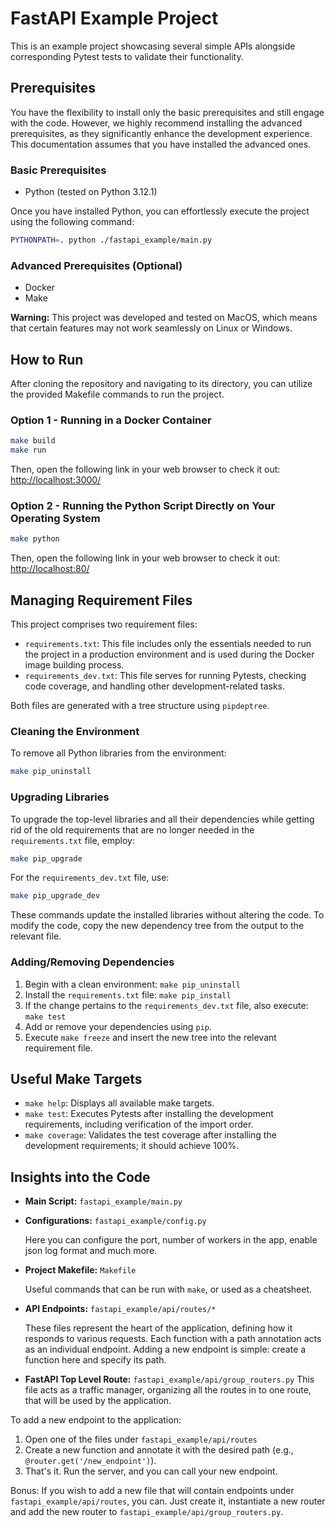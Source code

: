# FastAPI Example Project

This is an example project showcasing several simple APIs alongside corresponding Pytest tests to validate their functionality.

## Prerequisites

You have the flexibility to install only the basic prerequisites and still engage with the code. However, we highly recommend installing the advanced prerequisites, as they significantly enhance the development experience. This documentation assumes that you have installed the advanced ones.

### Basic Prerequisites

- Python (tested on Python 3.12.1)

Once you have installed Python, you can effortlessly execute the project using the following command:

```bash
PYTHONPATH=. python ./fastapi_example/main.py
```

### Advanced Prerequisites (Optional)

- Docker
- Make

**Warning:** This project was developed and tested on MacOS, which means that certain features may not work seamlessly on Linux or Windows.

## How to Run

After cloning the repository and navigating to its directory, you can utilize the provided Makefile commands to run the project.

### Option 1 - Running in a Docker Container

```bash
make build
make run
```

Then, open the following link in your web browser to check it out: [http://localhost:3000/](http://localhost:3000/)

### Option 2 - Running the Python Script Directly on Your Operating System

```bash
make python
```

Then, open the following link in your web browser to check it out: [http://localhost:80/](http://localhost:80/)

## Managing Requirement Files

This project comprises two requirement files:

- `requirements.txt`: This file includes only the essentials needed to run the project in a production environment and is used during the Docker image building process.
- `requirements_dev.txt`: This file serves for running Pytests, checking code coverage, and handling other development-related tasks.

Both files are generated with a tree structure using `pipdeptree`.

### Cleaning the Environment

To remove all Python libraries from the environment:

```bash
make pip_uninstall
```

### Upgrading Libraries

To upgrade the top-level libraries and all their dependencies while getting rid of the old requirements that are no longer needed in the `requirements.txt` file, employ:

```bash
make pip_upgrade
```

For the `requirements_dev.txt` file, use:

```bash
make pip_upgrade_dev
```

These commands update the installed libraries without altering the code. To modify the code, copy the new dependency tree from the output to the relevant file.

### Adding/Removing Dependencies

1. Begin with a clean environment: `make pip_uninstall`
2. Install the `requirements.txt` file: `make pip_install`
3. If the change pertains to the `requirements_dev.txt` file, also execute: `make test`
4. Add or remove your dependencies using `pip`.
5. Execute `make freeze` and insert the new tree into the relevant requirement file.

## Useful Make Targets

- `make help`: Displays all available make targets.
- `make test`: Executes Pytests after installing the development requirements, including verification of the import order.
- `make coverage`: Validates the test coverage after installing the development requirements; it should achieve 100%.

## Insights into the Code

- **Main Script:** `fastapi_example/main.py`
- **Configurations:** `fastapi_example/config.py`

  Here you can configure the port, number of workers in the app, enable json log format and much more.
- **Project Makefile:** `Makefile`

  Useful commands that can be run with `make`, or used as a cheatsheet.
- **API Endpoints:** `fastapi_example/api/routes/*`

  These files represent the heart of the application, defining how it responds to various requests. Each function with a path annotation acts as an individual endpoint. Adding a new endpoint is simple: create a function here and specify its path.
- **FastAPI Top Level Route:** `fastapi_example/api/group_routers.py`
  This file acts as a traffic manager, organizing all the routes in to one route, that will be used by the application.
  
To add a new endpoint to the application:
1. Open one of the files under `fastapi_example/api/routes`
2. Create a new function and annotate it with the desired path (e.g., `@router.get('/new_endpoint')`).
3. That's it. Run the server, and you can call your new endpoint.
 
Bonus: If you wish to add a new file that will contain endpoints under `fastapi_example/api/routes`, you can. Just create it, instantiate a new router and add the new router to  `fastapi_example/api/group_routers.py`.